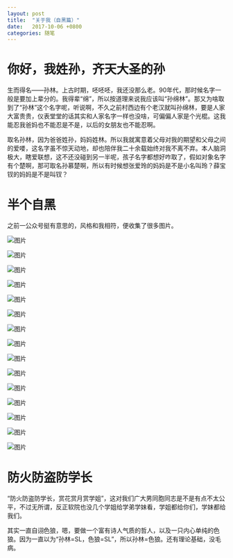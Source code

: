 ```yaml
---
layout: post
title:  "关于我（自黑篇）"
date:   2017-10-06 +0800
categories: 随笔
---
```




# 你好，我姓孙，齐天大圣的孙

生而得名——孙林。上古时期，呸呸呸，我还没那么老。90年代，那时候名字一般是要加上辈分的。我得辈“绵”，所以按道理来说我应该叫“孙绵林”。那又为啥取到了“孙林”这个名字呢，听说啊，不久之前村西边有个老汉就叫孙绵林，要是人家大富贵贵，仪表堂堂的话其实和人家名字一样也没啥，可偏偏人家是个光棍。这我能忍我爸妈也不能忍是不是，以后的女朋友也不能忍啊。



取名孙林，因为爸爸姓孙，妈妈姓林。所以我就寓意着父母对我的期望和父母之间的爱喽，这名字虽不惊天动地，却也陪伴我二十余载始终对我不离不弃。本人脑洞极大，瞎爱联想，这不还没碰到另一半呢，孩子名字都想好咋取了，假如对象名字有个楚啊，那可取名孙慕楚啊，所以有时候想张爱玲的妈妈是不是小名叫玲？薛宝钗的妈妈是不是叫钗？

# 半个自黑

之前一公众号挺有意思的，风格和我相符，便收集了很多图片。

![图片](https://forest-pic.oss-cn-beijing.aliyuncs.com/webimg/202110112217125.webp)

![图片](https://forest-pic.oss-cn-beijing.aliyuncs.com/webimg/202110112217177.webp)

![图片](https://forest-pic.oss-cn-beijing.aliyuncs.com/webimg/202110112217086.webp)

![图片](https://forest-pic.oss-cn-beijing.aliyuncs.com/webimg/202110112218055.webp)

![图片](https://forest-pic.oss-cn-beijing.aliyuncs.com/webimg/202110112218171.webp)

![图片](https://forest-pic.oss-cn-beijing.aliyuncs.com/webimg/202110112218301.webp)

![图片](https://forest-pic.oss-cn-beijing.aliyuncs.com/webimg/202110112219550.webp)

![图片](https://forest-pic.oss-cn-beijing.aliyuncs.com/webimg/202110112219972.webp)

![图片](https://forest-pic.oss-cn-beijing.aliyuncs.com/webimg/202110112219436.webp)

![图片](https://forest-pic.oss-cn-beijing.aliyuncs.com/webimg/202110112219684.webp)

![图片](https://forest-pic.oss-cn-beijing.aliyuncs.com/webimg/202110112219877.webp)

![图片](https://forest-pic.oss-cn-beijing.aliyuncs.com/webimg/202110112219044.webp)

![图片](https://forest-pic.oss-cn-beijing.aliyuncs.com/webimg/202110112219925.jpeg)

![图片](https://forest-pic.oss-cn-beijing.aliyuncs.com/webimg/202110112219551.webp)

![图片](https://forest-pic.oss-cn-beijing.aliyuncs.com/webimg/202110112219573.webp)

# 防火防盗防学长

“防火防盗防学长，赏花赏月赏学姐”，这对我们广大男同胞同志是不是有点不太公平，不过无所谓，反正软院也没几个学姐给学弟学妹看，学姐都给你们，学妹都给我们。



其实一直自诩色狼，嗯，要做一个富有诗人气质的哲人，以及一只内心单纯的色狼。因为一直以为“孙林=SL，色狼=SL”，所以孙林=色狼。还有理论基础，没毛病。


